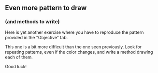 ## Even more pattern to draw ##
### (and methods to write) ###
Here is yet another exercise where you have to reproduce the pattern
provided in the "Objective" tab.

This one is a bit more difficult than the one seen previously. Look for
repeating patterns, even if the color changes, and write a method drawing
each of them.

Good luck!

